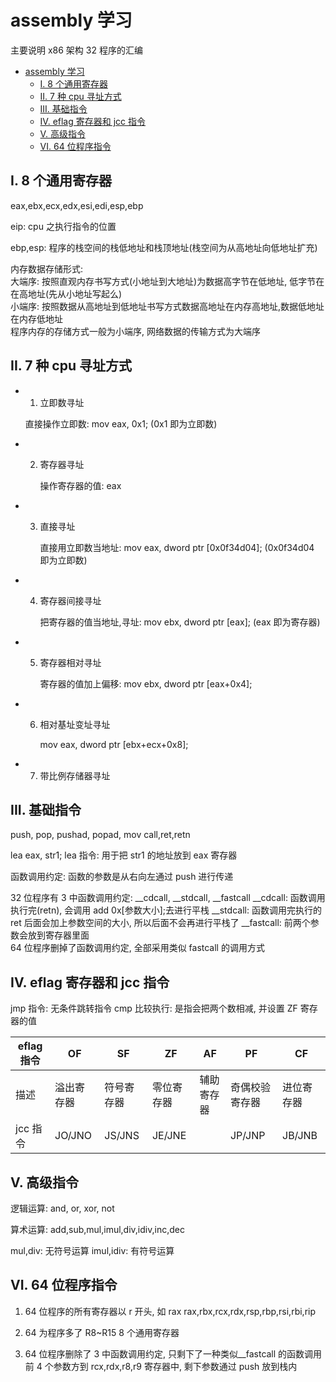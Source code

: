 # assembly 学习

主要说明 x86 架构 32 程序的汇编

- [assembly 学习](#assembly-学习)
  - [I. 8 个通用寄存器](#i-8-个通用寄存器)
  - [II. 7 种 cpu 寻址方式](#ii-7-种-cpu-寻址方式)
  - [III. 基础指令](#iii-基础指令)
  - [IV. eflag 寄存器和 jcc 指令](#iv-eflag-寄存器和-jcc-指令)
  - [V. 高级指令](#v-高级指令)
  - [VI. 64 位程序指令](#vi-64-位程序指令)

## I. 8 个通用寄存器

eax,ebx,ecx,edx,esi,edi,esp,ebp

eip: cpu 之执行指令的位置

ebp,esp: 程序的栈空间的栈低地址和栈顶地址(栈空间为从高地址向低地址扩充)

内存数据存储形式:  
大端序: 按照直观内存书写方式(小地址到大地址)为数据高字节在低地址, 低字节在在高地址(先从小地址写起么)  
小端序: 按照数据从高地址到低地址书写方式数据高地址在内存高地址,数据低地址在内存低地址  
程序内存的存储方式一般为小端序, 网络数据的传输方式为大端序

## II. 7 种 cpu 寻址方式

- 1. 立即数寻址

  直接操作立即数: mov eax, 0x1; (0x1 即为立即数)

- 2. 寄存器寻址

     操作寄存器的值: eax

- 3. 直接寻址

     直接用立即数当地址: mov eax, dword ptr [0x0f34d04]; (0x0f34d04 即为立即数)

- 4. 寄存器间接寻址

     把寄存器的值当地址,寻址: mov ebx, dword ptr [eax]; (eax 即为寄存器)

- 5. 寄存器相对寻址

     寄存器的值加上偏移: mov ebx, dword ptr [eax+0x4];

- 6. 相对基址变址寻址

     mov eax, dword ptr [ebx+ecx+0x8];

- 7. 带比例存储器寻址

## III. 基础指令

push, pop, pushad, popad, mov
call,ret,retn

lea eax, str1;
lea 指令: 用于把 str1 的地址放到 eax 寄存器

函数调用约定: 函数的参数是从右向左通过 push 进行传递

32 位程序有 3 中函数调用约定: \_\_cdcall, \_\_stdcall, \_\_fastcall
\_\_cdcall: 函数调用执行完(retn), 会调用 add 0x[参数大小];去进行平栈
\_\_stdcall: 函数调用完执行的 ret 后面会加上参数空间的大小, 所以后面不会再进行平栈了
\_\_fastcall: 前两个参数会放到寄存器里面  
64 位程序删掉了函数调用约定, 全部采用类似 fastcall 的调用方式

## IV. eflag 寄存器和 jcc 指令

jmp 指令: 无条件跳转指令
cmp 比较执行: 是指会把两个数相减, 并设置 ZF 寄存器的值

| eflag 指令 | OF         | SF         | ZF         | AF         | PF             | CF         |
| ---------- | ---------- | ---------- | ---------- | ---------- | -------------- | ---------- |
| 描述       | 溢出寄存器 | 符号寄存器 | 零位寄存器 | 辅助寄存器 | 奇偶校验寄存器 | 进位寄存器 |
| jcc 指令   | JO/JNO     | JS/JNS     | JE/JNE     |            | JP/JNP         | JB/JNB     |

## V. 高级指令

逻辑运算:
and, or, xor, not

算术运算:
add,sub,mul,imul,div,idiv,inc,dec

mul,div: 无符号运算
imul,idiv: 有符号运算

## VI. 64 位程序指令

1.  64 位程序的所有寄存器以 r 开头, 如 rax
    rax,rbx,rcx,rdx,rsp,rbp,rsi,rbi,rip

2.  64 为程序多了 R8~R15 8 个通用寄存器

3.  64 位程序删除了 3 中函数调用约定, 只剩下了一种类似\_\_fastcall 的函数调用
    前 4 个参数方到 rcx,rdx,r8,r9 寄存器中, 剩下参数通过 push 放到栈内

